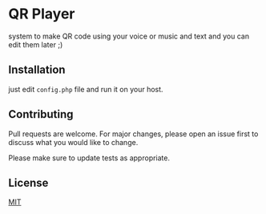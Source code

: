 # QR Player

system to make QR code using your voice or music and text and you can edit them later ;)

## Installation

just edit `config.php` file and run it on your host.

## Contributing
Pull requests are welcome. For major changes, please open an issue first to discuss what you would like to change.

Please make sure to update tests as appropriate.

## License
[MIT](https://choosealicense.com/licenses/mit/)